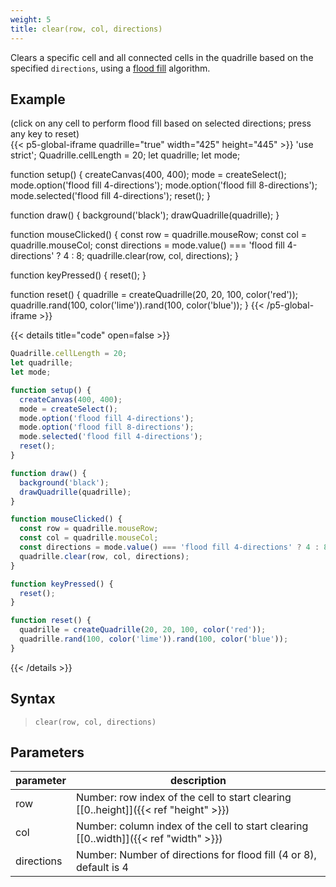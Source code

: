 ```yaml
---
weight: 5
title: clear(row, col, directions)
---
```


Clears a specific cell and all connected cells in the quadrille based on the specified `directions`, using a [flood fill](https://en.wikipedia.org/wiki/Flood_fill) algorithm.

## Example

(click on any cell to perform flood fill based on selected directions; press any key to reset)\
{{< p5-global-iframe quadrille="true" width="425" height="445" >}}
'use strict';
Quadrille.cellLength = 20;
let quadrille;
let mode;

function setup() {
  createCanvas(400, 400);
  mode = createSelect();
  mode.option('flood fill 4-directions');
  mode.option('flood fill 8-directions');
  mode.selected('flood fill 4-directions');
  reset();
}

function draw() {
  background('black');
  drawQuadrille(quadrille);
}

function mouseClicked() {
  const row = quadrille.mouseRow;
  const col = quadrille.mouseCol;
  const directions = mode.value() === 'flood fill 4-directions' ? 4 : 8;
  quadrille.clear(row, col, directions);
}

function keyPressed() {
  reset();
}

function reset() {
  quadrille = createQuadrille(20, 20, 100, color('red'));
  quadrille.rand(100, color('lime')).rand(100, color('blue'));
}
{{< /p5-global-iframe >}}

{{< details title="code" open=false >}}
```js
Quadrille.cellLength = 20;
let quadrille;
let mode;

function setup() {
  createCanvas(400, 400);
  mode = createSelect();
  mode.option('flood fill 4-directions');
  mode.option('flood fill 8-directions');
  mode.selected('flood fill 4-directions');
  reset();
}

function draw() {
  background('black');
  drawQuadrille(quadrille);
}

function mouseClicked() {
  const row = quadrille.mouseRow;
  const col = quadrille.mouseCol;
  const directions = mode.value() === 'flood fill 4-directions' ? 4 : 8;
  quadrille.clear(row, col, directions);
}

function keyPressed() {
  reset();
}

function reset() {
  quadrille = createQuadrille(20, 20, 100, color('red'));
  quadrille.rand(100, color('lime')).rand(100, color('blue'));
}
```
{{< /details >}}

## Syntax

> `clear(row, col, directions)`

## Parameters

| parameter  | description                                                                            |
|------------|----------------------------------------------------------------------------------------|
| row        | Number: row index of the cell to start clearing [\[0..height\]]({{< ref "height" >}})  |
| col        | Number: column index of the cell to start clearing [\[0..width\]]({{< ref "width" >}}) |
| directions | Number: Number of directions for flood fill (4 or 8), default is 4                     |